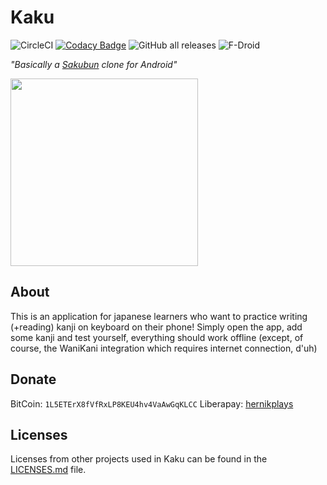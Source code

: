 # Kaku
![CircleCI](https://img.shields.io/circleci/build/github/hernikplays/kaku) [![Codacy Badge](https://app.codacy.com/project/badge/Grade/ae8059400de64338b008d9dc163a5335)](https://www.codacy.com/gh/hernikplays/kaku/dashboard?utm_source=github.com&amp;utm_medium=referral&amp;utm_content=hernikplays/kaku&amp;utm_campaign=Badge_Grade) ![GitHub all releases](https://img.shields.io/github/downloads/hernikplays/kaku/total?logo=github) ![F-Droid](https://img.shields.io/f-droid/v/cz.hernik.kaku)

*"Basically a [Sakubun](https://sakubun.herokuapp.com) clone for Android"*

<a href="https://f-droid.org/packages/cz.hernik.kaku"><img src="https://fdroid.gitlab.io/artwork/badge/get-it-on.png" width="300px"></a>

## About
This is an application for japanese learners who want to practice writing (+reading) kanji on keyboard on their phone! Simply open the app, add some kanji and test yourself, everything should work offline (except, of course, the WaniKani integration which requires internet connection, d'uh)

## Donate
BitCoin: `1L5ETErX8fVfRxLP8KEU4hv4VaAwGqKLCC`
Liberapay: [hernikplays](https://liberapay.com/hernikplays)

## Licenses

Licenses from other projects used in Kaku can be found in the [LICENSES.md](https://github.com/hernikplays/kaku/blob/main/LICENSE) file.
